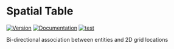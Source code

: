 # Spatial Table

[![Version](https://img.shields.io/crates/v/spatial_table.svg)](https://crates.io/crates/spatial_table)
[![Documentation](https://docs.rs/spatial_table/badge.svg)](https://docs.rs/spatial_table)
[![test](https://github.com/gridbugs/spatial-table/actions/workflows/test.yml/badge.svg)](https://github.com/gridbugs/spatial-table/actions/workflows/test.yml)

Bi-directional association between entities and 2D grid locations
